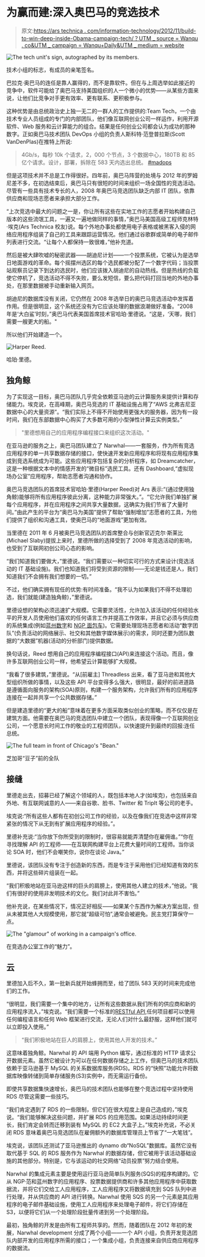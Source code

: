 # 为赢而建:深入奥巴马的竞选技术

> 原文:[https://ars technica . com/information-technology/2012/11/build-to-win-deep-inside-Obama-campaign-tech/？UTM _ source = Wanqu . co&UTM _ campaign = Wanqu+Daily&UTM _ medium = website](https://arstechnica.com/information-technology/2012/11/built-to-win-deep-inside-obamas-campaign-tech/?utm_source=wanqu.co&utm_campaign=Wanqu+Daily&utm_medium=website)

![The tech unit's sign, autographed by its members.](../Images/69549e514964cd86fdab9dcf30591492.png)



技术小组的标志，有成员的亲笔签名。





巴拉克·奥巴马的连任是靠人赢得的，而不是靠软件。但在与上周选举如此接近的竞争中，软件可能给了奥巴马支持美国组织的人一个微小的优势——从某些方面来说，让他们比竞争对手更有效率、更有联系、更积极参与。

这种优势是由总统政治史上独一无二的一群人的工作提供的:Team Tech，一个由技术专业人员组成的专门的内部团队，他们像互联网创业公司一样运作，利用开源软件、Web 服务和云计算能力的组合。结果是任何创业公司都会认为成功的那种数字。正如奥巴马技术团队 DevOps 小组的负责人斯科特·范登普拉斯(Scott VanDenPlas)在推特上所说:

> 4Gb/s，每秒 10k 个请求，2，000 个节点，3 个数据中心，180TB 和 85 亿个请求。设计，部署，拆除在 583 天内选出总统。 [#madops](https://twitter.com/search?q=%23madops&src=hash)

但是这项技术并不总是工作得很好。四年前，奥巴马阵营的处境与 2012 年的罗姆尼差不多，在初选结束后，奥巴马只有很短的时间来组织一场全国性的竞选活动。尽管有一些具有技术专长的人，2008 年奥巴马竞选团队缺乏内部 IT 团队，依靠供应商和现场志愿者来承担大部分工作。

“上次竞选中最大的问题之一是，你让所有这些在实地工作的志愿者开始构建自己版本的这些流氓工具，一遍又一遍地做同样的事情，”奥巴马美国高级工程师克林特·埃克(Ars Technica 校友)说。每个外地办事处都使用电子表格或被黑客入侵的网络应用程序组装了自己的工具来跟踪运营情况。他们通过谷歌群或简单的电子邮件列表进行交流。“让每个人都保持一致很难，”他补充道。

然后是被大肆吹嘘的秘密武器——胡迪尼计划——一个投票系统，它被认为是选举日地面游戏的革命。每个摇摆州选区的每个选民都被分配了一个数字代码；当投票站观察员记录下到达的选民时，他们应该拨入胡迪尼的自动热线。但是热线的负载使它停机了，竞选活动不得不失败，要么发短信，要么把代码打回当地的外地办事处，在那里数据被手动重新输入网页。

胡迪尼的数据库没有关闭，它仍然在 2008 年选举日的奥巴马竞选活动中发挥着作用。但是很明显，这个系统还没有为它应该处理的数据浪潮做好准备。“2008 年是‘大白鲨’时刻，”奥巴马代表美国首席技术官哈珀·里德说。“这是，‘天哪，我们需要一艘更大的船。"

所以他们开始建造一个。

![Harper Reed.](../Images/3e7cca10382aac56d8e62e2257500037.png)



哈珀·里德。





## 独角鲸

为了实现这一目标，奥巴马团队几乎完全依赖亚马逊的云计算服务来提供计算和存储能力。埃克说，在高峰期，奥巴马竞选的 IT 基础设施占用了“AWS 北弗吉尼亚数据中心的大量资源”。“我们实际上不得不开始使用更强大的服务器，因为有一段时间，我们在东部数据中心购买了大多数可用的小型弹性计算云实例类型。”

> "里德想用自己的应用程序编程接口来组织这次活动。"

在亚马逊的服务之上，奥巴马团队建立了 Narwhal——一套服务，作为所有竞选应用程序的单一共享数据存储的接口，使快速开发新应用程序和将现有应用程序集成到竞选系统成为可能。这些应用程序包括复杂的分析程序，如 Dreamcatcher，这是一种根据文本中的情感开发的“微目标”选民工具。还有 Dashboard,“虚拟现场办公室”应用程序，帮助志愿者沟通和协作。

奥巴马竞选团队的首席技术官哈珀·里德(Harper Reed)对 Ars 表示:“(通过使用独角鲸)能够将所有应用程序彼此分离，这种能力非常强大。”。“它允许我们单独扩展每个应用程序，并在应用程序之间共享大量数据，这确实为我们节省了大量时间。”由此产生的平台为“奥巴马为美国”提供了帮助“强制增加”志愿者的工具，为他们提供了组织和沟通工具，使奥巴马的“地面游戏”更加有效。

当里德在 2011 年 6 月被奥巴马竞选团队的首席整合与创新官迈克尔·斯莱比(Michael Slaby)提拔上来时，里德所做的选择受到了 2008 年竞选活动的影响，也受到了互联网初创公司心态的影响。

“我们知道我们要做大，”里德说。“我们需要以一种切实可行的方式来设计(竞选活动的 IT 基础设施)。我们也知道我们将受到资源的限制——无论是钱还是人，我们知道我们不会拥有我们想要的一切。”

不过，他们确实拥有现任的优势:有时间准备。“我不认为如果我们不得不处理初选，我们就能(建造独角鲸)，”里德说。

里德设想的架构必须迅速扩大规模。它需要灵活性，允许加入该活动的任何经验水平的开发人员使用他们喜欢的任何语言工作并提高工作效率，并且它必须与供应商的系统集成(例如[蓝州数字](http://www.bluestatedigital.com)和 [NGP 面包车](http://www.ngpvan.com))。它需要处理现场志愿者和活动“数字团队”(负责活动的网络展示、社交和其他数字媒体展示)的需求，同时还要为团队数据的“大数据”机器(活动的分析部门)提供数据。

换句话说，Reed 想用自己的应用程序编程接口(API)来连接这个活动。而且，像许多互联网创业公司一样，他希望云计算能够扩大规模。

“我看了很多建筑，”里德说。“从[前雇主] Threadless 出来，看了亚马逊和其他大型组织所做的事情，以及这些 API 平台变得多么强大，很明显，最好的前进道路是遵循面向服务的架构(SOA)原则，构建一个服务架构，允许我们所有的应用程序连接在一起并共享一个公共数据存储。”

但是建造里德的“更大的船”意味着在更多方面采取类似创业的策略，而不仅仅是在建筑方面。他需要在奥巴马的竞选团队中建立一个团队，表现得像一个互联网创业公司，一个愿意长时间工作的敬业的工程师团队，以快速提升到最终的回报:连任总统。

![The full team in front of Chicago's "Bean."](../Images/8cf8d5dd5b53a4d0c3a5ec2a96dfe398.png)



芝加哥“豆子”前的全队





## 接缝

里德走出去，招募已经了解这个领域的人，既包括本地人才(如埃克)，也包括来自外地、有互联网诚意的人——来自谷歌、脸书、Twitter 和 TripIt 等公司的老手。

埃克说:“所有这些人都有在初创公司工作的经验，以及在像我们在竞选中这样非常紧张的情况下从无到有扩展应用程序的经验。”。

里德补充说:“当你放下你所受到的限制时，很容易就能弄清楚你在雇佣谁。”“你在寻找理解 API 的工程师——在互联网构建平台上花费大量时间的工程师。当你谈论 SOA 时，他们不会嘲笑你，说你在谈论 Java。”

里德说，该团队没有专注于创造新的东西，而是专注于采用他们已经知道有效的东西，并将这些碎片组装在一起。

“我们积极地站在亚马逊这样的巨头的肩膀上，使用其他人建立的技术，”他说。“我们有很好的使用非发明技术的文化。我们对此并不害怕。”

他补充说，在某些情况下，情况正好相反——如果某个东西作为解决方案出现，但从未被其他人大规模使用，那它就“超级可怕”,通常会被避免。民主党打算保守一点。

![The "glamour" of working in a campaign's office.](../Images/0723f0dba0e06cce15a6babb08487ff1.png)



在竞选办公室工作的“魅力”。





## 云

里德加入后不久，第一批新兵就开始蜂拥而至，给了团队 583 天的时间来完成他们的工作。

“很明显，我们需要一个集中的地方，让所有这些数据从我们所有的供应商和新的应用程序流入，”埃克说。“我们需要一个标准的[RESTful API](http://stackoverflow.com/questions/671118/what-exactly-is-restful-programming),任何项目都可以使用任何编程语言和任何 Web 框架进行交流，无论人们对什么最舒服，这样他们就可以立即投入使用。”

> “我们积极地站在巨人的肩膀上，使用其他人开发的技术。”

这意味着独角鲸。Narwhal 的 API 端用 Python 编写，通过标准的 HTTP 请求公开数据元素。虽然它被设计为可以在任何数据存储之上工作，但奥巴马的技术团队依赖于亚马逊基于 MySQL 的关系数据库服务(RDS)。RDS 的“快照”功能允许将数据库映像转储到简单存储服务(S3)实例中，而无需运行备份。

即使共享数据集快速增长，奥巴马的技术团队也能够在整个竞选过程中坚持使用 RDS 尽管这需要一些技巧。

“我们肯定遇到了 RDS 的一些限制，但它们在很大程度上是自己造成的，”埃克说。“我们能够解决这些问题，并扩展 RDS 的应用范围。如果活动持续时间更长，我们肯定会转而迁移到装有 MySQL 的 EC2 大盒子上。”埃克补充说，不必关闭 RDS 意味着奥巴马竞选团队在雇佣额外的数据库管理员上节省了“一大笔钱”。

埃克说，该团队还测试了亚马逊推出的 dynamo db“NoSQL”数据库。虽然它没有取代基于 SQL 的 RDS 服务作为 Narwhal 的数据存储，但它被用于该活动基础设施的其他部分。特别是，它与该运动的社交网络“动员投票”努力结合使用。

Narwhal 的集成元素主要是使用运行亚马逊简单队列服务(SQS)的程序构建的。它从 NGP·范和蓝州数字的应用程序、投票数据提供商和许多其他应用程序中获取数据流，并将它们交给工人应用程序，工人应用程序又将数据填充到 SQS 队列中进行处理，并从供应商的 API 进行转换。Narwhal 使用 SQS 的另一个元素是其应用程序的电子邮件基础设施，使用工人应用程序来处理电子邮件，将它们存储在 S3，以便将它们从一个处理阶段批量传递到另一个处理阶段。

最初，独角鲸的开发是由所有工程师共享的。然而，随着团队在 2012 年初的发展，Narwhal development 分成了两个小组——一个 API 小组，负责开发竞选团队内部开发的应用程序所需的接口；一个集成小组，负责连接来自供应商应用程序的数据流。